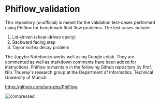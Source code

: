 # Phiflow_validation

This repository (unofficial) is meant for the validation test-cases performed using Phiflow for benchmark fluid flow problems. The test cases include:

1. Lid-driven (shear-driven cavity)
2. Backward facing step
3. Taylor vortex decay problem

The Jupyter Notebooks works well using Google colab. They are commented as well as markdown comments have been added for instructions. 
Phiflow is maintain in the following Github repository by Prof. Nils Thuerey's research group at the Department of Informatics, Technical University of Munich

https://github.com/tum-pbs/PhiFlow

![compressed](https://user-images.githubusercontent.com/34644464/170998724-76aa7342-9eb0-4f73-8288-8983c4c07eae.gif)

